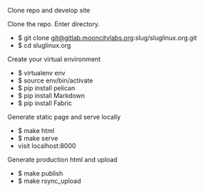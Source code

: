 Clone repo and develop site

Clone the repo. Enter directory.
  * $ git clone git@gitlab.mooncitylabs.org:slug/sluglinux.org.git
  * $ cd sluglinux.org
  
Create your virtual environment
  * $ virtualenv env
  * $ source env/bin/activate
  * $ pip install pelican
  * $ pip install Markdown
  * $ pip install Fabric
  
Generate static page and serve locally
  * $ make html
  * $ make serve
  * visit localhost:8000

Generate production html and upload
  * $ make publish
  * $ make rsync_upload